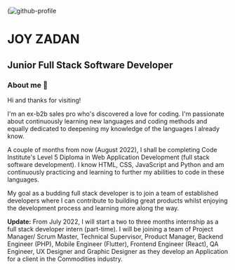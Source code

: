 (![github-profile](https://user-images.githubusercontent.com/91944321/175814792-a4b6332f-bee6-4180-bb70-f639baf8df72.png)


# JOY ZADAN
## Junior Full Stack Software Developer 
### About me 👋

Hi and thanks for visiting!

I'm an ex-b2b sales pro who's discovered a love for coding. I'm passionate about continuously learning new languages and coding methods and equally dedicated to deepening my knowledge of the languages I already know.

A couple of months from now (August 2022), I shall be completing Code Institute's Level 5 Diploma in Web Application Development (full stack software development). I know HTML, CSS, JavaScript and Python and am continuously practicing and learning to further my abilities to code in these languages. 

My goal as a budding full stack developer is to join a team of established developers where I can contribute to building great products whilst enjoying the development process and learning more along the way.

**Update:** From July 2022, I will start a two to three months internship as a full stack developer intern (part-time). I will be joining a team of Project Manager/ Scrum Master, Technical Supervisor, Product Manager, Backend Engineer (PHP), Mobile Engineer (Flutter), Frontend Engineer (React), QA Engineer, UX Designer and Graphic Designer as they develop an Application for a client in the Commodities industry.
<!--
**JoyZadan/JoyZadan** is a ✨ _special_ ✨ repository because its `README.md` (this file) appears on your GitHub profile.

Here are some ideas to get you started:
- I know:
HTML5, CSS, Bootstrap and JavaScript

- 🔭 I’m currently working on ...
a couple of JavaScript projects to help strengthen my knowledge and increase my level of competence in the language
- 🌱 I’m currently learning ...
Python
- 👯 I’m looking to collaborate on ...

- 🤔 I’m looking for help with ...
- 💬 Ask me about ...
- 📫 How to reach me: ...
- 😄 Pronouns: ...
- ⚡ Fun fact: ...
-->
